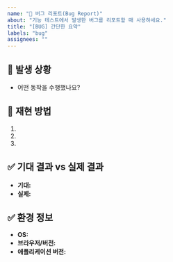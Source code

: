 ```yaml
---
name: "🐛 버그 리포트(Bug Report)"
about: "기능 테스트에서 발생한 버그를 리포트할 때 사용하세요."
title: "[BUG] 간단한 요약"
labels: "bug"
assignees: ""
---
```


## 📌 발생 상황
- 어떤 동작을 수행했나요?

## 📝 재현 방법
1.  
2.  
3.  

## ✅ 기대 결과 vs 실제 결과
- **기대:**  
- **실제:**  

## ✅ 환경 정보
- **OS:**  
- **브라우저/버전:**  
- **애플리케이션 버전:**  
